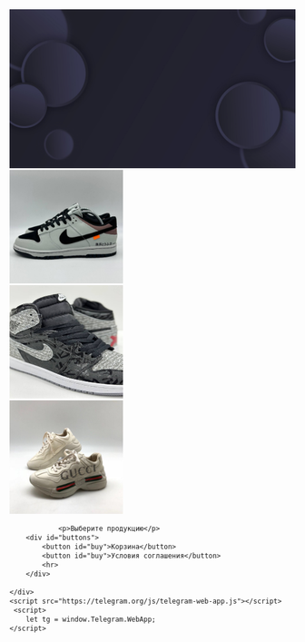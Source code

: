 <!DOCTYPE html>
<head>
    <meta charset="UTF-8">
    <meta name="viewport">
    <link rel="stylesheet" href="css.css">
    
</head>
<body>
    <div id="main">
        <div id="fon">
            <img id="fon" src="fon.jpg">
        </div>
        <div id="tovar">
            <img id="tovar" src="tovar1.jpg" width="200" height="200">
        </div>
        <div id="tovar2">
            <img id="tovar" src="tovar2.jpg" width="200" height="200">
        </div>
        <div id="tovar3">
            <img id="tovar" src="tovar3.jpg" width="200" height="200">
        </div>



                <p>Выберите продукцию</p>
        <div id="buttons">
            <button id="buy">Корзина</button>
            <button id="buy">Условия соглашения</button>
            <hr>
        </div>
        
    </div>
    <script src="https://telegram.org/js/telegram-web-app.js"></script>
     <script>
        let tg = window.Telegram.WebApp;
    </script>
</body>
